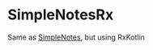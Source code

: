 # SimpleNotesRx  
Same as [SimpleNotes](https://github.com/AShunevych/SimpleNotesRx), but using RxKotlin
